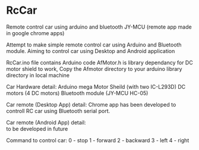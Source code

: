 # RcCar
Remote control car using arduino and bluetooth JY-MCU (remote app made in google chrome apps)

Attempt to make simple remote control car using Arduino and Bluetooth module.
Aiming to control car using Desktop and Android application

RcCar.ino file contains Arduino code
AfMotor.h is library dependancy for DC motor shield to work, Copy the Afmotor directory to your arduino library directory in local machine

Car Hardware detail:
Arduino mega
Motor Sheild (with two IC-L293D)
DC motors (4 DC motors)
Bluetooth module (JY-MCU HC-05)

Car remote (Desktop App) detail:
Chrome app has been developed to controll RC car using Bluetooth serial port.

Car remote (Android App) detail:  
to be developed in future


Command to control car:
0 - stop
1 - forward
2 - backward
3 - left
4 - right
